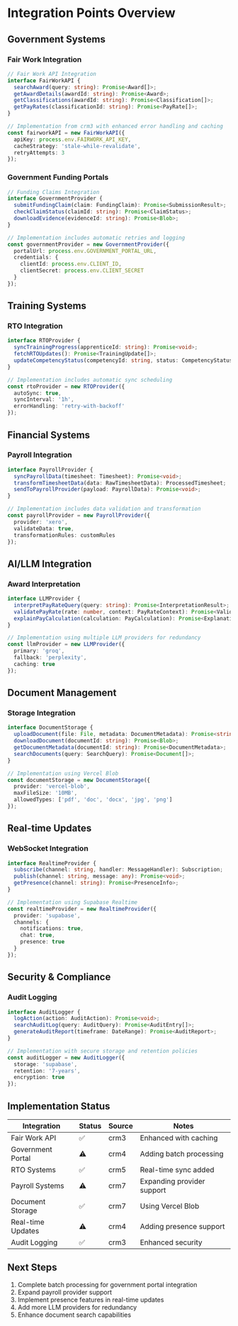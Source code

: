 # Integration Points Overview

## Government Systems

### Fair Work Integration
```typescript
// Fair Work API Integration
interface FairWorkAPI {
  searchAward(query: string): Promise<Award[]>;
  getAwardDetails(awardId: string): Promise<Award>;
  getClassifications(awardId: string): Promise<Classification[]>;
  getPayRates(classificationId: string): Promise<PayRate[]>;
}

// Implementation from crm3 with enhanced error handling and caching
const fairworkAPI = new FairWorkAPI({
  apiKey: process.env.FAIRWORK_API_KEY,
  cacheStrategy: 'stale-while-revalidate',
  retryAttempts: 3
});
```

### Government Funding Portals
```typescript
// Funding Claims Integration
interface GovernmentProvider {
  submitFundingClaim(claim: FundingClaim): Promise<SubmissionResult>;
  checkClaimStatus(claimId: string): Promise<ClaimStatus>;
  downloadEvidence(evidenceId: string): Promise<Blob>;
}

// Implementation includes automatic retries and logging
const governmentProvider = new GovernmentProvider({
  portalUrl: process.env.GOVERNMENT_PORTAL_URL,
  credentials: {
    clientId: process.env.CLIENT_ID,
    clientSecret: process.env.CLIENT_SECRET
  }
});
```

## Training Systems

### RTO Integration
```typescript
interface RTOProvider {
  syncTrainingProgress(apprenticeId: string): Promise<void>;
  fetchRTOUpdates(): Promise<TrainingUpdate[]>;
  updateCompetencyStatus(competencyId: string, status: CompetencyStatus): Promise<void>;
}

// Implementation includes automatic sync scheduling
const rtoProvider = new RTOProvider({
  autoSync: true,
  syncInterval: '1h',
  errorHandling: 'retry-with-backoff'
});
```

## Financial Systems

### Payroll Integration
```typescript
interface PayrollProvider {
  syncPayrollData(timesheet: Timesheet): Promise<void>;
  transformTimesheetData(data: RawTimesheetData): ProcessedTimesheet;
  sendToPayrollProvider(payload: PayrollData): Promise<void>;
}

// Implementation includes data validation and transformation
const payrollProvider = new PayrollProvider({
  provider: 'xero',
  validateData: true,
  transformationRules: customRules
});
```

## AI/LLM Integration

### Award Interpretation
```typescript
interface LLMProvider {
  interpretPayRateQuery(query: string): Promise<InterpretationResult>;
  validatePayRate(rate: number, context: PayRateContext): Promise<ValidationResult>;
  explainPayCalculation(calculation: PayCalculation): Promise<Explanation>;
}

// Implementation using multiple LLM providers for redundancy
const llmProvider = new LLMProvider({
  primary: 'groq',
  fallback: 'perplexity',
  caching: true
});
```

## Document Management

### Storage Integration
```typescript
interface DocumentStorage {
  uploadDocument(file: File, metadata: DocumentMetadata): Promise<string>;
  downloadDocument(documentId: string): Promise<Blob>;
  getDocumentMetadata(documentId: string): Promise<DocumentMetadata>;
  searchDocuments(query: SearchQuery): Promise<Document[]>;
}

// Implementation using Vercel Blob
const documentStorage = new DocumentStorage({
  provider: 'vercel-blob',
  maxFileSize: '10MB',
  allowedTypes: ['pdf', 'doc', 'docx', 'jpg', 'png']
});
```

## Real-time Updates

### WebSocket Integration
```typescript
interface RealtimeProvider {
  subscribe(channel: string, handler: MessageHandler): Subscription;
  publish(channel: string, message: any): Promise<void>;
  getPresence(channel: string): Promise<PresenceInfo>;
}

// Implementation using Supabase Realtime
const realtimeProvider = new RealtimeProvider({
  provider: 'supabase',
  channels: {
    notifications: true,
    chat: true,
    presence: true
  }
});
```

## Security & Compliance

### Audit Logging
```typescript
interface AuditLogger {
  logAction(action: AuditAction): Promise<void>;
  searchAuditLog(query: AuditQuery): Promise<AuditEntry[]>;
  generateAuditReport(timeframe: DateRange): Promise<AuditReport>;
}

// Implementation with secure storage and retention policies
const auditLogger = new AuditLogger({
  storage: 'supabase',
  retention: '7-years',
  encryption: true
});
```

## Implementation Status

| Integration | Status | Source | Notes |
|-------------|--------|--------|-------|
| Fair Work API | ✅ | crm3 | Enhanced with caching |
| Government Portal | ⚠️ | crm4 | Adding batch processing |
| RTO Systems | ✅ | crm5 | Real-time sync added |
| Payroll Systems | ⚠️ | crm7 | Expanding provider support |
| Document Storage | ✅ | crm7 | Using Vercel Blob |
| Real-time Updates | ⚠️ | crm4 | Adding presence support |
| Audit Logging | ✅ | crm3 | Enhanced security |

## Next Steps
1. Complete batch processing for government portal integration
2. Expand payroll provider support
3. Implement presence features in real-time updates
4. Add more LLM providers for redundancy
5. Enhance document search capabilities
